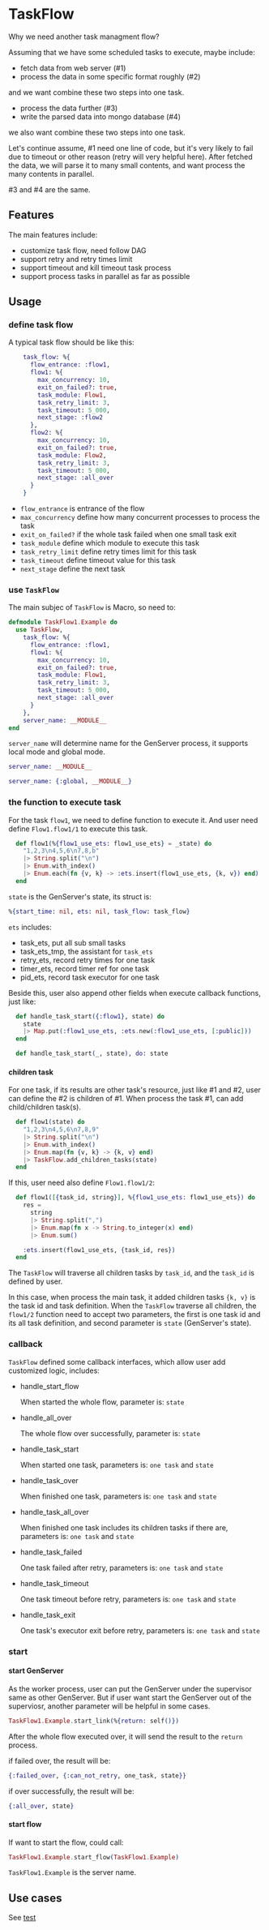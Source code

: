 # TaskFlow

Why we need another task managment flow?

Assuming that we have some scheduled tasks to execute, maybe include:

- fetch data from web server (#1)
- process the data in some specific format roughly (#2)

and we want combine these two steps into one task.

- process the data further (#3)
- write the parsed data into mongo database (#4)

we also want combine these two steps into one task.

Let's continue assume, #1 need one line of code, but it's very likely to fail due to timeout or other reason (retry will very helpful here). After fetched the data, we will parse it to many small contents, and want process the many contents in parallel.

#3 and #4 are the same.

## Features

The main features include:

- customize task flow, need follow DAG
- support retry and retry times limit
- support timeout and kill timeout task process
- support process tasks in parallel as far as possible

## Usage

### define task flow

A typical task flow should be like this:

```elixir
    task_flow: %{
      flow_entrance: :flow1,
      flow1: %{
        max_concurrency: 10,
        exit_on_failed?: true,
        task_module: Flow1,
        task_retry_limit: 3,
        task_timeout: 5_000,
        next_stage: :flow2
      },
      flow2: %{
        max_concurrency: 10,
        exit_on_failed?: true,
        task_module: Flow2,
        task_retry_limit: 3,
        task_timeout: 5_000,
        next_stage: :all_over
      }
    }
```

- `flow_entrance` is entrance of the flow
- `max_concurrency` define how many concurrent processes to process the task
- `exit_on_failed?` if the whole task failed when one small task exit
- `task_module` define which module to execute this task
- `task_retry_limit` define retry times limit for this task
- `task_timeout` define timeout value for this task
- `next_stage` define the next task

### use `TaskFlow`

The main subjec of `TaskFlow` is Macro, so need to:

```elixir
defmodule TaskFlow1.Example do
  use TaskFlow,
    task_flow: %{
      flow_entrance: :flow1,
      flow1: %{
        max_concurrency: 10,
        exit_on_failed?: true,
        task_module: Flow1,
        task_retry_limit: 3,
        task_timeout: 5_000,
        next_stage: :all_over
      }
    },
    server_name: __MODULE__
end
```

`server_name` will determine name for the GenServer process, it supports local mode and global mode.

```elixir
server_name: __MODULE__
```

```elixir
server_name: {:global, __MODULE__}
```

### the function to execute task

For the task `flow1`, we need to define function to execute it. And user need define `Flow1.flow1/1` to execute this task.

```elixir
  def flow1(%{flow1_use_ets: flow1_use_ets} = _state) do
    "1,2,3\n4,5,6\n7,8,b"
    |> String.split("\n")
    |> Enum.with_index()
    |> Enum.each(fn {v, k} -> :ets.insert(flow1_use_ets, {k, v}) end)
  end
```

`state` is the GenServer's state, its struct is:

```elixir
%{start_time: nil, ets: nil, task_flow: task_flow}
```

`ets` includes:

- task_ets, put all sub small tasks
- task_ets_tmp, the assistant for `task_ets`
- retry_ets, record retry times for one task
- timer_ets, record timer ref for one task
- pid_ets, record task executor for one task

Beside this, user also append other fields when execute callback functions, just like:

```elixir
  def handle_task_start({:flow1}, state) do
    state
    |> Map.put(:flow1_use_ets, :ets.new(:flow1_use_ets, [:public]))
  end

  def handle_task_start(_, state), do: state
```

#### children task

For one task, if its results are other task's resource, just like #1 and #2, user can define the #2 is children of #1. When process the task #1, can add child/children task(s).

```elixir
  def flow1(state) do
    "1,2,3\n4,5,6\n7,8,9"
    |> String.split("\n")
    |> Enum.with_index()
    |> Enum.map(fn {v, k} -> {k, v} end)
    |> TaskFlow.add_children_tasks(state)
  end
```

If this, user need also define `Flow1.flow1/2`:

```elixir
  def flow1([{task_id, string}], %{flow1_use_ets: flow1_use_ets}) do
    res =
      string
      |> String.split(",")
      |> Enum.map(fn x -> String.to_integer(x) end)
      |> Enum.sum()

    :ets.insert(flow1_use_ets, {task_id, res})
  end
```

The `TaskFlow` will traverse all children tasks by `task_id`, and the `task_id` is defined by user.

In this case, when process the main task, it added children tasks `{k, v}` is the task id and task definition. When the `TaskFlow` traverse all children, the `flow1/2` function need to accept two parameters, the first is one task id and its all task definition, and second parameter is `state` (GenServer's state).

### callback

`TaskFlow` defined some callback interfaces, which allow user add customized logic, includes:

- handle_start_flow

  When started the whole flow, parameter is: `state`

- handle_all_over

  The whole flow over successfully, parameter is: `state`

- handle_task_start

  When started one task, parameters is: `one task` and `state`

- handle_task_over

  When finished one task, parameters is: `one task` and `state`

- handle_task_all_over

  When finished one task includes its children tasks if there are, parameters is: `one task` and `state`

- handle_task_failed

  One task failed after retry, parameters is: `one task` and `state`

- handle_task_timeout

  One task timeout before retry, parameters is: `one task` and `state`

- handle_task_exit

  One task's executor exit before retry, parameters is: `one task` and `state`

### start

#### start GenServer

As the worker process, user can put the GenServer under the supervisor same as other GenServer. But if user want start the GenServer out of the superviosr, another parameter will be helpful in some cases.

```elixir
TaskFlow1.Example.start_link(%{return: self()})
```

After the whole flow executed over, it will send the result to the `return` process.

if failed over, the result will be:

```elixir
{:failed_over, {:can_not_retry, one_task, state}}
```

if over successfully, the result will be:

```elixir
{:all_over, state}
```

#### start flow

If want to start the flow, could call:

```elixir
TaskFlow1.Example.start_flow(TaskFlow1.Example)
```

`TaskFlow1.Example` is the server name.

## Use cases

See [test](./test)
